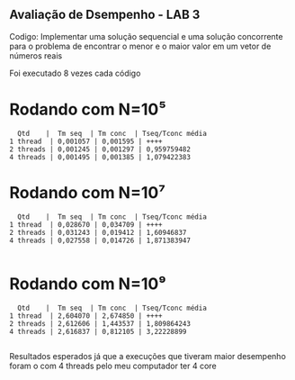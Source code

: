 ## Avaliação de Dsempenho - LAB 3
Codigo: Implementar uma solução sequencial e uma solução concorrente para o problema de encontrar o menor e o maior valor em um  vetor de números reais

Foi executado 8 vezes cada código

# Rodando com N=10⁵
 ```
   Qtd    |  Tm seq  | Tm conc  | Tseq/Tconc média
1 thread  | 0,001057 | 0,001595 | ++++
2 threads | 0,001245 | 0,001297 | 0,959759482
4 threads | 0,001495 | 0,001385 | 1,079422383

 ```

# Rodando com N=10⁷
 ```
   Qtd    |  Tm seq  | Tm conc  | Tseq/Tconc média
1 thread  | 0,028670 | 0,034709 | ++++
2 threads | 0,031243 | 0,019412 | 1,60946837
4 threads | 0,027558 | 0,014726 | 1,871383947


 ```

# Rodando com N=10⁹
 ```
   Qtd    |  Tm seq  | Tm conc  | Tseq/Tconc média
1 thread  | 2,604070 | 2,674850 | ++++
2 threads | 2,612606 | 1,443537 | 1,809864243
4 threads | 2,616837 | 0,812105 | 3,22228899


 ```
 
 Resultados esperados já que a execuções que tiveram maior desempenho foram o com 4 threads pelo meu computador ter 4 core
